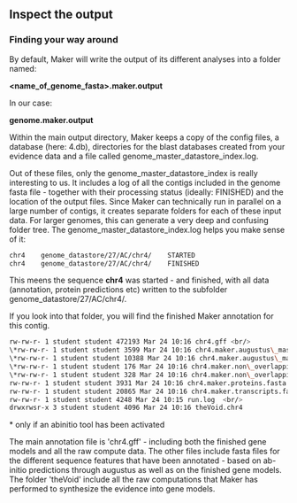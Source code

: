 ## Inspect the output

### Finding your way around

By default, Maker will write the output of its different analyses into a folder named:

**&lt;name\_of\_genome\_fasta&gt;.maker.output**

In our case:

**genome.maker.output**

Within the main output directory, Maker keeps a copy of the config files, a database (here: 4.db), directories for the blast databases created from your evidence data and a file called genome\_master\_datastore\_index.log.

Out of these files, only the genome\_master\_datastore\_index is really interesting to us. It includes a log of all the contigs included in the genome fasta file - together with their processing status (ideally: FINISHED) and the location of the output files. Since Maker can technically run in parallel on a large number of contigs, it creates separate folders for each of these input data. For larger genomes, this can generate a very deep and confusing folder tree. The genome\_master\_datastore\_index.log helps you make sense of it:
```bash
chr4    genome_datastore/27/AC/chr4/    STARTED
chr4    genome_datastore/27/AC/chr4/    FINISHED
```
This meens the sequence **chr4** was started - and finished, with all data (annotation, protein predictions etc) written to the subfolder genome\_datastore/27/AC/chr4/.

If you look into that folder, you will find the finished Maker annotation for this contig.
```bash
rw-rw-r- 1 student student 472193 Mar 24 10:16 chr4.gff <br/>
\*rw-rw-r- 1 student student 3599 Mar 24 10:16 chr4.maker.augustus\_masked.proteins.fasta <br/>
\*rw-rw-r- 1 student student 10388 Mar 24 10:16 chr4.maker.augustus\_masked.transcripts.fasta  <br/>
\*rw-rw-r- 1 student student 176 Mar 24 10:16 chr4.maker.non\_overlapping\_ab\_initio.proteins.fasta <br/>
\*rw-rw-r- 1 student student 328 Mar 24 10:16 chr4.maker.non\_overlapping\_ab\_initio.transcripts.fasta  <br/>
rw-rw-r- 1 student student 3931 Mar 24 10:16 chr4.maker.proteins.fasta  <br/>
rw-rw-r- 1 student student 20865 Mar 24 10:16 chr4.maker.transcripts.fasta  <br/>
rw-rw-r- 1 student student 4248 Mar 24 10:15 run.log  <br/>
drwxrwsr-x 3 student student 4096 Mar 24 10:16 theVoid.chr4
```

\* only if an abinitio tool has been activated

The main annotation file is 'chr4.gff' - including both the finished gene models and all the raw compute data. The other files include fasta files for the different sequence features that have been annotated - based on ab-initio predictions through augustus as well as on the finished gene models. The folder 'theVoid' include all the raw computations that Maker has performed to synthesize the evidence into gene models.